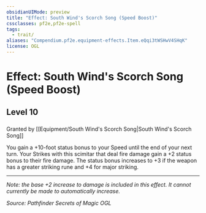 ```yaml
---
obsidianUIMode: preview
title: "Effect: South Wind's Scorch Song (Speed Boost)"
cssclasses: pf2e,pf2e-spell
tags:
  - trait/
aliases: "Compendium.pf2e.equipment-effects.Item.eQqi3tWSHwV4SHqK"
license: OGL
---
```

# Effect: South Wind's Scorch Song (Speed Boost)
## Level 10
### 






Granted by [[Equipment/South Wind's Scorch Song|South Wind's Scorch Song]]

You gain a +10-foot status bonus to your Speed until the end of your next turn. Your Strikes with this scimitar that deal fire damage gain a +2 status bonus to their fire damage. The status bonus increases to +3 if the weapon has a greater striking rune and +4 for major striking.

* * *

_Note: the base +2 increase to damage is included in this effect. It cannot currently be made to automatically increase._

*Source: Pathfinder Secrets of Magic*
*OGL*